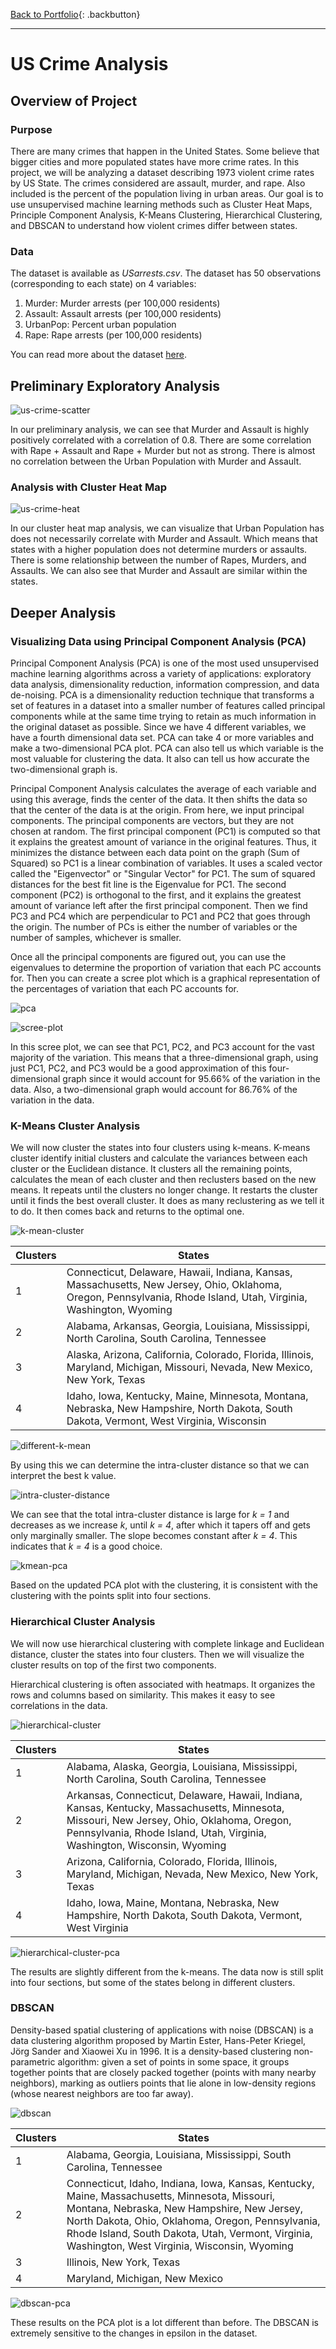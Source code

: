 [Back to Portfolio](https://dosanity.github.io/){: .backbutton}

---

# US Crime Analysis

## Overview of Project

### Purpose
There are many crimes that happen in the United States. Some believe that bigger cities and more populated states have more crime rates. In this project, we will be analyzing a dataset describing 1973 violent crime rates by US State. The crimes considered are assault, murder, and rape. Also included is the percent of the population living in urban areas. Our goal is to use unsupervised machine learning methods such as Cluster Heat Maps, Principle Component Analysis, K-Means Clustering, Hierarchical Clustering, and DBSCAN to understand how violent crimes differ between states. 

### Data

The dataset is available as *USarrests.csv*. The dataset has 50 observations (corresponding to each state) on 4 variables: 
1. Murder: Murder arrests (per 100,000 residents)
2. Assault: Assault arrests (per 100,000 residents)
3. UrbanPop: Percent urban population
4. Rape: Rape arrests (per 100,000 residents)

You can read more about the dataset [here](https://stat.ethz.ch/R-manual/R-devel/library/datasets/html/USArrests.html). 

## Preliminary Exploratory Analysis

![us-crime-scatter](https://user-images.githubusercontent.com/29410712/179429045-7476b1c1-fe80-45de-92e9-4531dd56e933.png)

In our preliminary analysis, we can see that Murder and Assault is highly positively correlated with a correlation of 0.8. There are some correlation with Rape + Assault and Rape + Murder but not as strong. There is almost no correlation between the Urban Population with Murder and Assault.

### Analysis with Cluster Heat Map

![us-crime-heat](https://user-images.githubusercontent.com/29410712/179429129-f9b3fb27-773f-4f4b-b320-ffd95f49144c.png)

In our cluster heat map analysis, we can visualize that Urban Population has does not necessarily correlate with Murder and Assault. Which means that states with a higher population does not determine murders or assaults. There is some relationship between the number of Rapes, Murders, and Assaults. We can also see that Murder and Assault are similar within the states.

## Deeper Analysis

### Visualizing Data using Principal Component Analysis (PCA)

Principal Component Analysis (PCA) is one of the most used unsupervised machine learning algorithms across a variety of applications: exploratory data analysis, dimensionality reduction, information compression, and data de-noising. PCA is a dimensionality reduction technique that transforms a set of features in a dataset into a smaller number of features called principal components while at the same time trying to retain as much information in the original dataset as possible. Since we have 4 different variables, we have a fourth dimensional data set. PCA can take 4 or more variables and make a two-dimensional PCA plot. PCA can also tell us which variable is the most valuable for clustering the data. It also can tell us how accurate the two-dimensional graph is. 

Principal Component Analysis calculates the average of each variable and using this average, finds the center of the data. It then shifts the data so that the center of the data is at the origin. From here, we input principal components. The principal components are vectors, but they are not chosen at random. The first principal component (PC1) is computed so that it explains the greatest amount of variance in the original features. Thus, it minimizes the distance between each data point on the graph (Sum of Squared) so PC1 is a linear combination of variables. It uses a scaled vector called the "Eigenvector" or "Singular Vector" for PC1. The sum of squared distances for the best fit line is the Eigenvalue for PC1. The second component (PC2) is orthogonal to the first, and it explains the greatest amount of variance left after the first principal component. Then we find PC3 and PC4 which are perpendicular to PC1 and PC2 that goes through the origin. The number of PCs is either the number of variables or the number of samples, whichever is smaller. 

Once all the principal components are figured out, you can use the eigenvalues to determine the proportion of variation that each PC accounts for. Then you can create a scree plot which is a graphical representation of the percentages of variation that each PC accounts for.

![pca](https://user-images.githubusercontent.com/29410712/179429289-cff10be1-9fed-4382-9dda-fd1a933c8f3c.png)

![scree-plot](https://user-images.githubusercontent.com/29410712/179429298-ec5602ad-dd69-4ee8-bedc-c08b68909080.png)

In this scree plot, we can see that PC1, PC2, and PC3 account for the vast majority of the variation. This means that a three-dimensional graph, using just PC1, PC2, and PC3 would be a good approximation of this four-dimensional graph since it would account for 95.66% of the variation in the data. Also, a two-dimensional graph would account for 86.76% of the variation in the data.

### K-Means Cluster Analysis

We will now cluster the states into four clusters using k-means. K-means cluster identify initial clusters and calculate the variances between each cluster or the Euclidean distance. It clusters all the remaining points, calculates the mean of each cluster and then reclusters based on the new means. It repeats until the clusters no longer change. It restarts the cluster until it finds the best overall cluster. It does as many reclustering as we tell it to do. It then comes back and returns to the optimal one.

![k-mean-cluster](https://user-images.githubusercontent.com/29410712/179429344-1f50a179-1cc5-4ba7-8a28-5eecb1b6b436.png)

| Clusters    | States |
| ----------- | -----------|
| 1   | Connecticut, Delaware, Hawaii, Indiana, Kansas, Massachusetts, New Jersey, Ohio, Oklahoma, Oregon, Pennsylvania, Rhode Island, Utah, Virginia, Washington, Wyoming |
| 2   | Alabama, Arkansas, Georgia, Louisiana, Mississippi, North Carolina, South Carolina, Tennessee |
| 3   | Alaska, Arizona, California, Colorado, Florida, Illinois, Maryland, Michigan, Missouri, Nevada, New Mexico, New York, Texas |
| 4   | Idaho, Iowa, Kentucky, Maine, Minnesota, Montana, Nebraska, New Hampshire, North Dakota, South Dakota, Vermont, West Virginia, Wisconsin |

![different-k-mean](https://user-images.githubusercontent.com/29410712/179429370-8d082b0d-4f10-47bf-8953-4f33f2a54cd2.png)

By using this we can determine the intra-cluster distance so that we can interpret the best k value.

![intra-cluster-distance](https://user-images.githubusercontent.com/29410712/179429395-d7ad781a-01ac-493c-8cbf-34d56bd2892a.png)

We can see that the total intra-cluster distance is large for *k = 1* and decreases as we increase *k*, until *k = 4*, after which it tapers off and gets only marginally smaller. The slope becomes constant after *k = 4*. This indicates that *k = 4* is a good choice.

![kmean-pca](https://user-images.githubusercontent.com/29410712/179429447-e53a4fcb-47c3-4abd-ba4d-a2207156af06.png)

Based on the updated PCA plot with the clustering, it is consistent with the clustering with the points split into four sections.

### Hierarchical Cluster Analysis

We will now use hierarchical clustering with complete linkage and Euclidean distance, cluster the states into four clusters. Then we will visualize the cluster results on top of the first two components.

Hierarchical clustering is often associated with heatmaps. It organizes the rows and columns based on similarity. This makes it easy to see correlations in the data.

![hierarchical-cluster](https://user-images.githubusercontent.com/29410712/179429472-2ebf40af-88b6-4f0e-9be7-b01f7e946e4f.png)

| Clusters    | States |
| ----------- | -----------|
| 1   | Alabama, Alaska, Georgia, Louisiana, Mississippi, North Carolina, South Carolina, Tennessee |
| 2   | Arkansas, Connecticut, Delaware, Hawaii, Indiana, Kansas, Kentucky, Massachusetts, Minnesota, Missouri, New Jersey, Ohio, Oklahoma, Oregon, Pennsylvania, Rhode Island, Utah, Virginia, Washington, Wisconsin, Wyoming |
| 3   | Arizona, California, Colorado, Florida, Illinois, Maryland, Michigan, Nevada, New Mexico, New York, Texas |
| 4   | Idaho, Iowa, Maine, Montana, Nebraska, New Hampshire, North Dakota, South Dakota, Vermont, West Virginia |

![hierarchical-cluster-pca](https://user-images.githubusercontent.com/29410712/179429715-5d38e3f6-3d55-480e-be84-0bec4bbf24c3.png)

The results are slightly different from the k-means. The data now is still split into four sections, but some of the states belong in different clusters.

### DBSCAN

Density-based spatial clustering of applications with noise (DBSCAN) is a data clustering algorithm proposed by Martin Ester, Hans-Peter Kriegel, Jörg Sander and Xiaowei Xu in 1996. It is a density-based clustering non-parametric algorithm: given a set of points in some space, it groups together points that are closely packed together (points with many nearby neighbors), marking as outliers points that lie alone in low-density regions (whose nearest neighbors are too far away).

![dbscan](https://user-images.githubusercontent.com/29410712/179429780-cd167133-32a9-4987-b9b0-2ff7eaf1098a.png)

| Clusters    | States |
| ----------- | -----------|
| 1   | Alabama, Georgia, Louisiana, Mississippi, South Carolina, Tennessee |
| 2   | Connecticut, Idaho, Indiana, Iowa, Kansas, Kentucky, Maine, Massachusetts, Minnesota, Missouri, Montana, Nebraska, New Hampshire, New Jersey, North Dakota, Ohio, Oklahoma, Oregon, Pennsylvania, Rhode Island, South Dakota, Utah, Vermont, Virginia, Washington, West Virginia, Wisconsin, Wyoming |
| 3   | Illinois, New York, Texas |
| 4   | Maryland, Michigan, New Mexico |

![dbscan-pca](https://user-images.githubusercontent.com/29410712/179429796-7dfa95b8-8554-44a6-8259-c27eee4dbeee.png)

These results on the PCA plot is a lot different than before. The DBSCAN is extremely sensitive to the changes in epsilon in the dataset.
